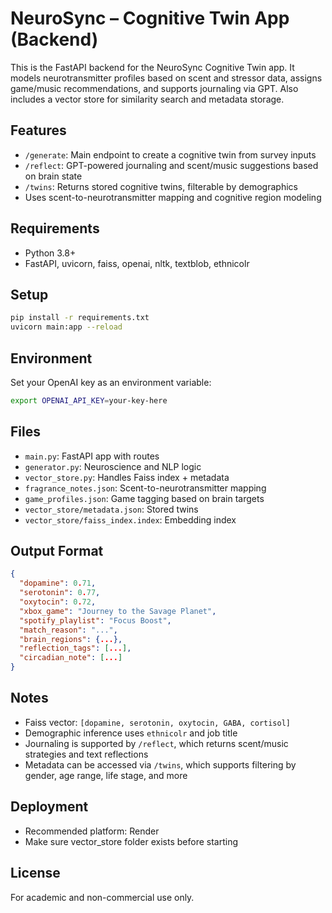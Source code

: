 # NeuroSync – Cognitive Twin App (Backend)

This is the FastAPI backend for the NeuroSync Cognitive Twin app. It models neurotransmitter profiles based on scent and stressor data, assigns game/music recommendations, and supports journaling via GPT. Also includes a vector store for similarity search and metadata storage.

## Features
- `/generate`: Main endpoint to create a cognitive twin from survey inputs
- `/reflect`: GPT-powered journaling and scent/music suggestions based on brain state
- `/twins`: Returns stored cognitive twins, filterable by demographics
- Uses scent-to-neurotransmitter mapping and cognitive region modeling

## Requirements
- Python 3.8+
- FastAPI, uvicorn, faiss, openai, nltk, textblob, ethnicolr

## Setup
```bash
pip install -r requirements.txt
uvicorn main:app --reload
```

## Environment
Set your OpenAI key as an environment variable:
```bash
export OPENAI_API_KEY=your-key-here
```

## Files
- `main.py`: FastAPI app with routes
- `generator.py`: Neuroscience and NLP logic
- `vector_store.py`: Handles Faiss index + metadata
- `fragrance_notes.json`: Scent-to-neurotransmitter mapping
- `game_profiles.json`: Game tagging based on brain targets
- `vector_store/metadata.json`: Stored twins
- `vector_store/faiss_index.index`: Embedding index

## Output Format
```json
{
  "dopamine": 0.71,
  "serotonin": 0.77,
  "oxytocin": 0.72,
  "xbox_game": "Journey to the Savage Planet",
  "spotify_playlist": "Focus Boost",
  "match_reason": "...",
  "brain_regions": {...},
  "reflection_tags": [...],
  "circadian_note": [...]
}
```

## Notes
- Faiss vector: `[dopamine, serotonin, oxytocin, GABA, cortisol]`
- Demographic inference uses `ethnicolr` and job title
- Journaling is supported by `/reflect`, which returns scent/music strategies and text reflections
- Metadata can be accessed via `/twins`, which supports filtering by gender, age range, life stage, and more

## Deployment
- Recommended platform: Render
- Make sure vector_store folder exists before starting

## License
For academic and non-commercial use only.
